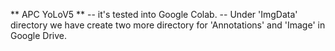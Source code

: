 ** APC YoLoV5 **
-- it's tested into Google Colab. 
-- Under 'ImgData' directory we have create two more directory for 'Annotations' and 'Image' in Google Drive. 
